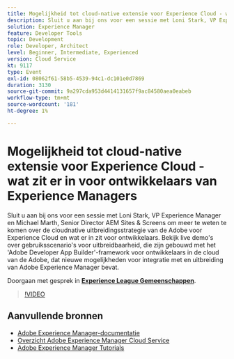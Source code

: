 ```yaml
---
title: Mogelijkheid tot cloud-native extensie voor Experience Cloud - wat zit er in voor ontwikkelaars van Experience Managers
description: Sluit u aan bij ons voor een sessie met Loni Stark, VP Experience Manager en Michael Marth, Senior Director AEM Sites & Screens om meer te weten te komen over de cloudnative uitbreidingsstrategie van de Adobe voor Experience Cloud en wat er in zit voor ontwikkelaars. Bekijk live demo's over gebruiksscenario's voor uitbreidbaarheid, die zijn gebouwd met het 'Adobe Developer App Builder'-framework voor ontwikkelaars in de cloud van de Adobe, dat nieuwe mogelijkheden voor integratie met en uitbreiding van Adobe Experience Manager bevat.
solution: Experience Manager
feature: Developer Tools
topic: Development
role: Developer, Architect
level: Beginner, Intermediate, Experienced
version: Cloud Service
kt: 9117
type: Event
exl-id: 08062f61-58b5-4539-94c1-dc101e0d7869
duration: 3130
source-git-commit: 9a297cda953d4414131657f9ac84580aea0eabeb
workflow-type: tm+mt
source-wordcount: '181'
ht-degree: 1%

---
```


# Mogelijkheid tot cloud-native extensie voor Experience Cloud - wat zit er in voor ontwikkelaars van Experience Managers

Sluit u aan bij ons voor een sessie met Loni Stark, VP Experience Manager en Michael Marth, Senior Director AEM Sites &amp; Screens om meer te weten te komen over de cloudnative uitbreidingsstrategie van de Adobe voor Experience Cloud en wat er in zit voor ontwikkelaars. Bekijk live demo&#39;s over gebruiksscenario&#39;s voor uitbreidbaarheid, die zijn gebouwd met het &#39;Adobe Developer App Builder&#39;-framework voor ontwikkelaars in de cloud van de Adobe, dat nieuwe mogelijkheden voor integratie met en uitbreiding van Adobe Experience Manager bevat.

Doorgaan met gesprek in **[Experience League Gemeenschappen](https://adobe.ly/2XTk7aX)**.

>[!VIDEO](https://video.tv.adobe.com/v/337491/?quality=12&learn=on&hidetitle=true)

## Aanvullende bronnen

- [Adobe Experience Manager-documentatie](https://experienceleague.adobe.com/docs/experience-manager-cloud-service.html)
- [Overzicht Adobe Experience Manager Cloud Service](https://experienceleague.adobe.com/docs/experience-manager-cloud-service/overview/home.html)
- [Adobe Experience Manager Tutorials](https://experienceleague.adobe.com/docs/experience-manager-tutorials.html)
